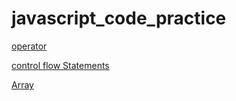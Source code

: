 # javascript_code_practice

[operator](operator.md)

[control flow Statements](control_flow_Statements.md)

[Array](array.md)
